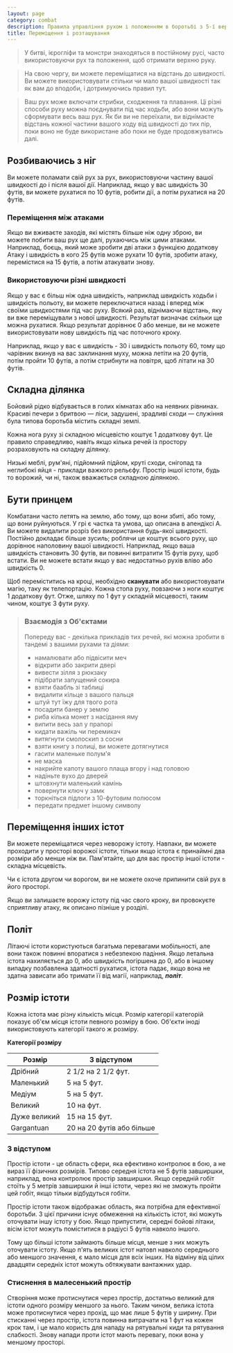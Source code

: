 ```yaml
---
layout: page
category: combat
description: Правила управління рухом і положенням в боротьбі з 5-ї версії (5e) SRD (Документація з Системної Документації).
title: Переміщення і розташування
---
```

>У битві, ієрогліфи та монстри знаходяться в постійному русі, часто використовуючи рух та положення, щоб отримати верхню руку.

>На свою чергу, ви можете переміщатися на відстань до швидкості. Ви можете використовувати стільки чи мало вашої швидкості так як вам до вподоби, і дотримуючись правил тут.

>Ваш рух може включати стрибки, сходження та плавання. Ці різні способи руху можна поєднувати під час ходьби, або вони можуть сформувати весь ваш рух. Як би ви не переїхали, ви віднімаєте відстань кожної частини вашого ходу від швидкості до тих пір, поки воно не буде використане або поки не буде продовжуватись далі.

## Розбиваючись з ніг
Ви можете поламати свій рух за рух, використовуючи частину вашої швидкості до і після вашої дії. Наприклад, якщо у вас швидкість 30 футів, ви можете рухатися по 10 футів, робити дії, а потім рухатися на 20 футів.

### Переміщення між атаками
Якщо ви вживаєте заходів, які містять більше ніж одну зброю, ви можете побити ваш рух ще далі, рухаючись між цими атаками. Наприклад, боєць, який може зробити дві атаки з функцією додаткову Атаку і швидкість в кого 25 футів може рухати 10 футів, зробити атаку, перемістися на 15 футів, а потім атакувати знову.

### Використовуючи різні швидкості
Якщо у вас є більш ніж одна швидкість, наприклад швидкість ходьби і швидкість польоту, ви можете переключатися назад і вперед між своїми швидкостями під час руху. Всякий раз, віднімаючи відстань, яку ви вже переміщували з нової швидкості. Результат визначає скільки ще можна рухатися. Якщо результат дорівнює 0 або менше, ви не можете використовувати нову швидкість під час поточного кроку.

Наприклад, якщо у вас є швидкість - 30 і швидкість польоту 60, тому що чарівник вкинув на вас заклинання муху, можна летіти на 20 футів, потім пройти 10 футів, а потім стрибнути на повітря, щоб літати на 30 футів.

## Складна ділянка
Бойовий рідко відбувається в голих кімнатах або на неявних рівнинах. Красиві печери з бритвою — ліси, задушені, зрадливі сходи — служіння була типова боротьба містить складні землі.

Кожна нога руху зі складною місцевістю коштує 1 додаткову фут. Це правило справедливо, навіть якщо кілька речей із простору розраховують на складну ділянку.

Низькі меблі, рум'яні, підйомний підйом, круті сходи, снігопад та неглибокі яйця - приклади важкого рельєфу. Простір іншої істоти, будь то ворожий, чи ні, також вважається складною ділянкою.

## Бути принцем
Комбатани часто летять на землю, або тому, що вони збиті, або тому, що вони руйнуються. У грі є частка та умова, що описана в апендіксі А. Ви можете видалити розріз без використання будь-якої швидкості. Постійно докладає більше зусиль; роблячи це коштує всього руху, що дорівнює наполовину вашої швидкості. Наприклад, якщо ваша швидкість становить 30 футів, ви повинні витратити 15 футів руху, щоб встати. Ви не можете встати якщо у вас недостатньо рухів вліво або швидкість 0.

Щоб переміститись на кроці, необхідно **сканувати** або використовувати магію, таку як телепортацію. Кожна стопа руху, повзаючи з ноги коштує 1 додаткову фут. Отже, шляху по 1 фут у складній місцевості, таким чином, коштує 3 фути руху.
> ### Взаємодія з Об'єктами
> 
> Попереду вас - декілька прикладів тих речей, які можна зробити в тандемі з вашими рухами та діями:
> * намалювати або підвісити меч
> * відкрити або закрити двері
> * вивести зілля з рюкзаку
> * підібрати запущений сокира
> * взяти баабль зі таблиці
> * видалити кільце з вашого пальця
> * штуй тут їжу для твого рота
> * посадити банер у землю
> * риба кілька монет з насідання яму
> * випити весь зал у прапорі
> * кидати важіль чи перемикач
> * витягнути смолоскип з сосни
> * взяти книгу з полиці, ви можете дотягнутися
> * гасити маленьке полум'я
> * не маска
> * накрийте капоту вашого плаща вгору і над головою
> * надіньте вухо до дверей
> * штовхнути маленький камінь
> * повернути ключ у замк
> * торкніться підлоги з 10-футовим полюсом
> * передати предмет іншому символу

## Переміщення інших істот
Ви можете переміщатися через неворожу істоту. Навпаки, ви можете проходити у просторі ворожої істоти, тільки якщо істота є принаймні два розміри або менше ніж ви. Пам'ятайте, що для вас простір іншої істоти - складна місцевість.

Чи є істота другом чи ворогом, ви не можете охоче припинити свій рух в його просторі.

Якщо ви залишаєте ворожу істоту під час свого кроку, ви провокуєте сприятливу атаку, як описано пізніше у розділі.

## Політ
Літаючі істоти користуються багатьма перевагами мобільності, але вони також повинні впоратися з небезпекою падіння. Якщо летальна істота нахиляється до 0, або швидкість погіршена до 0, або в іншому випадку позбавлена здатності рухатися, істота падає, якщо вона не здатна зависати або тримати її від магії, наприклад, **_політ_**.

## Розмір істоти
Кожна істота має різну кількість місця. Розмір категорії категорій показує об'єм місця істоти певного розміру в бою. Об'єкти іноді використовують категорії такого ж розміру.

**Категорії розміру**

| Розмір       | З відступом               |
| ------------ | ------------------------- |
| Дрібний      | 2 1/2 на 2 1/2 фут.       |
| Маленький    | 5 на 5 фут.               |
| Медіум       | 5 на 5 фут.               |
| Великий      | 10 на фут.                |
| Дуже великий | 15 на 15 фут.             |
| Gargantuan   | 20 на 20 футів або більше |


### З відступом
Простір істоти - це область сфери, яка ефективно контролює в бою, а не вираз її фізичних розмірів. Типово середня істота не 5 футів завширшки, наприклад, вона контролює простір завширшки. Якщо середній гобіт стоїть у 5 метрів завширшки й інші істоти, через які не зможуть пройти цей гобіт, якщо тільки відбудуться гобіти.

Простір істоти також відображає область, яка потрібна для ефективної боротьби. З цієї причини існує обмеження на кількість істот, які можуть оточувати іншу істоту у бою. Якщо припустити, середні бойові літаки, вісім істот можуть поміститися в радіусі 5 футів навколо іншого.

Тому що більші істоти займають більше місця, менше з них можуть оточувати істоту. Якщо п'ять великих істот натовп навколо середнього або меншого значення, є мало місця для всіх інших. На відміну від цілих двадцяти середніх істот можуть обтяжувати вантажних удар.

### Стиснення в малесенький простір
Створіння може протиснутися через простір, достатньо великий для істоти одного розміру меншого за нього. Таким чином, велика істота може протиснутися через прохід, що має лише 5 футів у ширину. При стисканні через простір, істота повинна витрачати на 1 фут на кожен крок там, і це мало користь для нападу на рятувальні киди та рятування слабкості. Знову напади проти істот мають перевагу, поки вона у меншому просторі.

